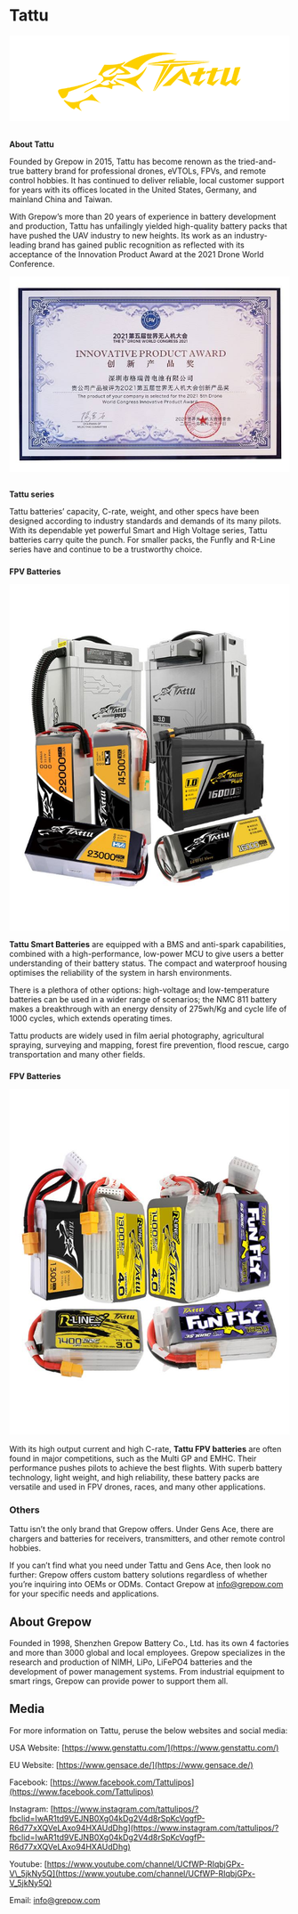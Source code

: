 # Tattu

![](../../.gitbook/assets/tattu-logo-842x258.png)

## 
**About Tattu**

Founded by Grepow in 2015, Tattu has become renown as the tried-and-true battery brand for professional drones, eVTOLs, FPVs, and remote control hobbies.  It has continued to deliver reliable, local customer support for years with its offices located in the United States, Germany, and mainland China and Taiwan.

With Grepow’s more than 20 years of experience in battery development and production, Tattu has unfailingly yielded high-quality battery packs that have pushed the UAV industry to new heights.  Its work as an industry-leading brand has gained public recognition as reflected with its acceptance of the Innovation Product Award at the 2021 Drone World Conference.

![](../../.gitbook/assets/innovative-product-award.jpg)

## 

**Tattu series**

Tattu batteries’ capacity, C-rate, weight, and other specs have been designed according to industry standards and demands of its many pilots.  With its dependable yet powerful Smart and High Voltage series, Tattu batteries carry quite the punch.  For smaller packs, the Funfly and R-Line series have and continue to be a trustworthy choice.

### 

**FPV Batteries**

![](../../.gitbook/assets/tattu-commercial-drone-batteries.jpg)


**Tattu Smart Batteries** are equipped with a BMS and anti-spark capabilities, combined with a high-performance, low-power MCU to give users a better understanding of their battery status. The compact and waterproof housing optimises the reliability of the system in harsh environments.

There is a plethora of other options: high-voltage and low-temperature batteries can be used in a wider range of scenarios; the NMC 811 battery makes a breakthrough with an energy density of 275wh/Kg and cycle life of 1000 cycles, which extends operating times. 

Tattu products are widely used in film aerial photography, agricultural spraying, surveying and mapping, forest fire prevention, flood rescue, cargo transportation and many other fields.

### 

  **FPV Batteries**

![](../../.gitbook/assets/tattu-fpv-batteries.jpg)


With its high output current and high C-rate, **Tattu FPV batteries** are often found in major competitions, such as the Multi GP and EMHC.  Their performance pushes pilots to achieve the best flights.  With superb battery technology, light weight, and high reliability, these battery packs are versatile and used in FPV drones, races, and many other applications.



### **Others**


Tattu isn’t the only brand that Grepow offers.  Under Gens Ace, there are chargers and batteries for receivers, transmitters, and other remote control hobbies.

If you can’t find what you need under Tattu and Gens Ace, then look no further: Grepow offers custom battery solutions regardless of whether you’re inquiring into OEMs or ODMs.  Contact Grepow at [info@grepow.com](mailto:info@grepow.com) for your specific needs and applications.



## **About Grepow**


Founded in 1998, Shenzhen Grepow Battery Co., Ltd. has its own 4 factories and more than 3000 global and local employees. Grepow specializes in the research and production of NIMH, LiPo, LiFePO4 batteries and the development of power management systems. From industrial equipment to smart rings, Grepow can provide power to support them all.

## **Media**



For more information on Tattu, peruse the below websites and social media:

USA Website: [https://www.genstattu.com/](https://www.genstattu.com/)

EU Website: [https://www.gensace.de/](https://www.gensace.de/) 

Facebook: [https://www.facebook.com/Tattulipos](https://www.facebook.com/Tattulipos)  



Instagram: [https://www.instagram.com/tattulipos/?fbclid=IwAR1td9VEJNB0Xg04kDg2V4d8rSpKcVqgfP-R6d77xXQVeLAxo94HXAUdDhg](https://www.instagram.com/tattulipos/?fbclid=IwAR1td9VEJNB0Xg04kDg2V4d8rSpKcVqgfP-R6d77xXQVeLAxo94HXAUdDhg)

Youtube: [https://www.youtube.com/channel/UCfWP-RIqbjGPx-V\_5jkNy5Q](https://www.youtube.com/channel/UCfWP-RIqbjGPx-V_5jkNy5Q)

Email: info@grepow.com

